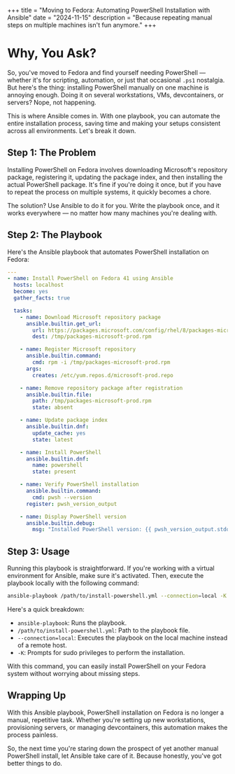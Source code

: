 
+++
title = "Moving to Fedora: Automating PowerShell Installation with Ansible"
date = "2024-11-15"
description = "Because repeating manual steps on multiple machines isn't fun anymore."
+++

# Why, You Ask?

So, you've moved to Fedora and find yourself needing PowerShell — whether it's for scripting, automation, or just that occasional `.ps1` nostalgia. But here's the thing: installing PowerShell manually on one machine is annoying enough. Doing it on several workstations, VMs, devcontainers, or servers? Nope, not happening.

This is where Ansible comes in. With one playbook, you can automate the entire installation process, saving time and making your setups consistent across all environments. Let's break it down.

## Step 1: The Problem

Installing PowerShell on Fedora involves downloading Microsoft's repository package, registering it, updating the package index, and then installing the actual PowerShell package. It's fine if you're doing it once, but if you have to repeat the process on multiple systems, it quickly becomes a chore.

The solution? Use Ansible to do it for you. Write the playbook once, and it works everywhere — no matter how many machines you're dealing with.

## Step 2: The Playbook

Here's the Ansible playbook that automates PowerShell installation on Fedora:

```yaml
---
- name: Install PowerShell on Fedora 41 using Ansible
  hosts: localhost
  become: yes
  gather_facts: true

  tasks:
    - name: Download Microsoft repository package
      ansible.builtin.get_url:
        url: https://packages.microsoft.com/config/rhel/8/packages-microsoft-prod.rpm
        dest: /tmp/packages-microsoft-prod.rpm

    - name: Register Microsoft repository
      ansible.builtin.command:
        cmd: rpm -i /tmp/packages-microsoft-prod.rpm
      args:
        creates: /etc/yum.repos.d/microsoft-prod.repo

    - name: Remove repository package after registration
      ansible.builtin.file:
        path: /tmp/packages-microsoft-prod.rpm
        state: absent

    - name: Update package index
      ansible.builtin.dnf:
        update_cache: yes
        state: latest

    - name: Install PowerShell
      ansible.builtin.dnf:
        name: powershell
        state: present

    - name: Verify PowerShell installation
      ansible.builtin.command:
        cmd: pwsh --version
      register: pwsh_version_output

    - name: Display PowerShell version
      ansible.builtin.debug:
        msg: "Installed PowerShell version: {{ pwsh_version_output.stdout }}"
```

## Step 3: Usage

Running this playbook is straightforward. If you're working with a virtual environment for Ansible, make sure it's activated. Then, execute the playbook locally with the following command:

```bash
ansible-playbook /path/to/install-powershell.yml --connection=local -K
```

Here's a quick breakdown:

- `ansible-playbook`: Runs the playbook.
- `/path/to/install-powershell.yml`: Path to the playbook file.
- `--connection=local`: Executes the playbook on the local machine instead of a remote host.
- `-K`: Prompts for sudo privileges to perform the installation.

With this command, you can easily install PowerShell on your Fedora system without worrying about missing steps.

## Wrapping Up

With this Ansible playbook, PowerShell installation on Fedora is no longer a manual, repetitive task. Whether you're setting up new workstations, provisioning servers, or managing devcontainers, this automation makes the process painless.

So, the next time you're staring down the prospect of yet another manual PowerShell install, let Ansible take care of it. Because honestly, you've got better things to do.